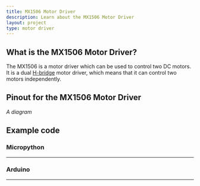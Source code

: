 ```yaml
---
title: MX1506 Motor Driver
description: Learn about the MX1506 Motor Driver
layout: project
type: motor driver
---
```


## What is the MX1506 Motor Driver?

The MX1506 is a motor driver which can be used to control two DC motors. It is a dual [H-bridge](/resources/glossary#h-bridge) motor driver, which means that it can control two motors independently.

## Pinout for the MX1506 Motor Driver

*A diagram*

## Example code

### Micropython

---

### Arduino

---
